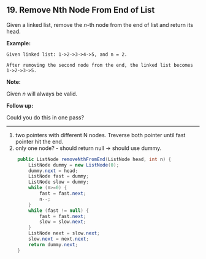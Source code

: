 ## 19. Remove Nth Node From End of List

Given a linked list, remove the *n*-th node from the end of list and return its head.

**Example:**

```
Given linked list: 1->2->3->4->5, and n = 2.

After removing the second node from the end, the linked list becomes 1->2->3->5.
```

**Note:**

Given *n* will always be valid.

**Follow up:**

Could you do this in one pass?

---

1. two pointers with different N nodes. Treverse both pointer until fast pointer hit the end.
2. only one node? - should return null -> should use dummy.

```java
    public ListNode removeNthFromEnd(ListNode head, int n) {
        ListNode dummy = new ListNode(0);
        dummy.next = head;
        ListNode fast = dummy;
        ListNode slow = dummy;
        while (n>=0) {
            fast = fast.next;
            n--;
        }
        while (fast != null) {
            fast = fast.next;
            slow = slow.next;
        }
        ListNode next = slow.next;
        slow.next = next.next;
        return dummy.next;
    }
```

